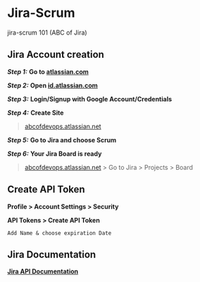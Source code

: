 # Jira-Scrum
jira-scrum 101 (ABC of Jira)

## Jira Account creation
***Step 1:*** **Go to [atlassian.com](https://atlassian.com)**

***Step 2:*** **Open [id.atlassian.com](https://id.atlassian.com)**

***Step 3:*** **Login/Signup with Google Account/Credentials**

***Step 4:*** **Create Site**

> [abcofdevops.atlassian.net](https://abcofdevops.atlassian.net)

***Step 5:*** **Go to Jira and choose Scrum**

***Step 6:*** **Your Jira Board is ready** 

> [abcofdevops.atlassian.net](https://abcofdevops.atlassian.net) > Go to Jira > Projects > Board


## Create API Token

**Profile > Account Settings > Security**

  **API Tokens > Create API Token**

    Add Name & choose expiration Date


## Jira Documentation
**[Jira API Documentation](https://developer.atlassian.com/cloud/jira/platform/rest/v3/intro/)**
